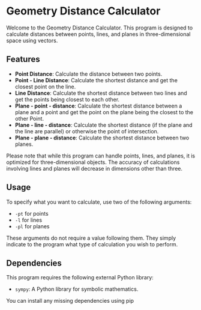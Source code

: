 # Geometry Distance Calculator

Welcome to the Geometry Distance Calculator. This program is designed to calculate distances between points, lines, and planes in three-dimensional space using vectors.

## Features
- **Point Distance**: Calculate the distance between two points.
- **Point - Line Distance**: Calculate the shortest distance and get the closest point on the line.
- **Line Distance**: Calculate the shortest distance between two lines and get the points being closest to each other.
- **Plane - point - distance**: Calculate the shortest distance between a plane and a point and get the point on the plane being the closest to the other Point.
- **Plane - line - distance**: Calculate the shortest distance (if the plane and the line are parallel) or otherwise the point of intersection.
- **Plane - plane - distance**: Calculate the shortest distance between two planes.

Please note that while this program can handle points, lines, and planes, it is optimized for three-dimensional objects. The accuracy of calculations involving lines and planes will decrease in dimensions other than three.

## Usage
To specify what you want to calculate, use two of the following arguments:
- `-pt` for points
- `-l` for lines
- `-pl` for planes

These arguments do not require a value following them. They simply indicate to the program what type of calculation you wish to perform.

## Dependencies
This program requires the following external Python library:
- `sympy`: A Python library for symbolic mathematics.

You can install any missing dependencies using pip
